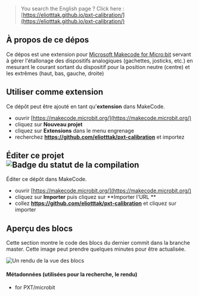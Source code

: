 > You search the English page ? Click here : [https://eliotttak.github.io/pxt-calibration/](https://eliotttak.github.io/pxt-calibration/)

## À propos de ce dépos

Ce dépos est une extension pour [Microsoft Makecode for Micro:bit](https://makecode.microbit.org/) servant à gérer l'étallonage des dispositifs analogiques (gachettes, josticks, etc.) en mesurant le courant sortant du dispositif pour la position neutre (centre) et les extrêmes (haut, bas, gauche, droite)

## Utiliser comme extension

Ce dépôt peut être ajouté en tant qu'**extension** dans MakeCode.

* ouvrir [https://makecode.microbit.org/](https://makecode.microbit.org/)
* cliquez sur **Nouveau projet**
* cliquez sur **Extensions** dans le menu engrenage
* recherchez **https://github.com/eliotttak/pxt-calibration** et importez

## Éditer ce projet ![Badge du statut de la compilation](https://github.com/eliotttak/pxt-calibration/workflows/MakeCode/badge.svg)

Éditer ce dépôt dans MakeCode.

* ouvrir [https://makecode.microbit.org/](https://makecode.microbit.org/)
* cliquez sur **Importer** puis cliquez sur **Importer l'URL **
* collez **https://github.com/eliotttak/pxt-calibration** et cliquez sur importer

## Aperçu des blocs

Cette section montre le code des blocs du dernier commit dans la branche master.
Cette image peut prendre quelques minutes pour être actualisée.

![Un rendu de la vue des blocs](https://github.com/eliotttak/pxt-calibration/raw/master/.github/makecode/blocks.png)

#### Métadonnées (utilisées pour la recherche, le rendu)

* for PXT/microbit
<html><script src="https://makecode.com/gh-pages-embed.js" type="text/javascript"></script><script>makeCodeRender("{{ site.makecode.home_url }}", "{{ site.github.owner_name }}/{{ site.github.repository_name }}");</script>
